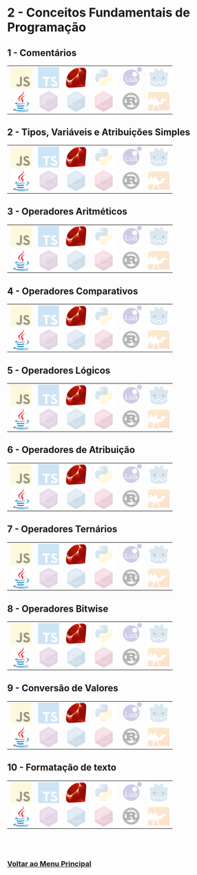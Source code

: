# 2 - Conceitos Fundamentais de Programação

## 1 - Comentários

<table id="02-01" align="center">
    <tr>
        <td align="center">
            <a href="../docs/CONTRIBUA.md" title="JavaScript">
                <img align="center" height="50" src="../../../Arquives/img/svg/files/opacity/javascript-original.svg" alt="JavaScript"/>
            </a>
        </td>
        <td align="center">
            <a href="../docs/CONTRIBUA.md" title="TypeScript">
                <img align="center" height="50" src="../../../Arquives/img/svg/files/opacity/typescript-original.svg" alt="TypeScript"/>
            </a>
        </td>
        <td align="center">
            <a href="./01/Ruby.md" title="Ruby">
                <img align="center" height="50" src="../../../Arquives/img/svg/files/ruby-original.svg" alt="Ruby"/>
            </a>
        </td>
        <td align="center">
            <a href="../docs/CONTRIBUA.md" title="Python">
                <img align="center" height="50" src="../../../Arquives/img/svg/files/opacity/python-original.svg" alt="Python"/>
            </a>
        </td>
        <td align="center">
            <a href="../docs/CONTRIBUA.md" title="Lua">
                <img align="center" height="50" src="../../../Arquives/img/svg/files/opacity/lua-original-wordmark.svg" alt="Lua"/>
            </a>
        </td>
        <td align="center">
            <a href="../docs/CONTRIBUA.md" title="GDscript">
                <img align="center" height="50" src="../../../Arquives/img/svg/files/opacity/godot-original.svg" alt="GDscript"/>
            </a>
        </td>
    </tr>
    <tr>
        <td align="center">
            <a href="./01/Java.md" title="Java">
                <img align="center" height="50" src="../../../Arquives/img/svg/files/java-original.svg" alt="Java"/>
            </a>
        </td>
        <td align="center">
            <a href="../docs/CONTRIBUA.md" title="C sharp">
                <img align="center" height="50" src="../../../Arquives/img/svg/files/opacity/csharp-original.svg" alt="C sharp"/>
            </a>
        </td>
        <td align="center">
            <a href="../docs/CONTRIBUA.md" title="C">
                <img align="center" height="50" src="../../../Arquives/img/svg/files/opacity/c-original.svg" alt="C"/>
            </a>
        </td> 
        <td align="center">
            <a href="../docs/CONTRIBUA.md">
                <img align="center" height="50" src="../../../Arquives/img/svg/files/opacity/cplusplus-original.svg" alt="C plusplus"/>
            </a>
        </td>
        <td align="center">
            <a href="../docs/CONTRIBUA.md" title="Rust">
                <img align="center" height="50" src="../../../Arquives/img/svg/files/opacity/rust-plain.svg" alt="Rust"/>
            </a>
        </td>
        <td align="center">
            <a href="../docs/CONTRIBUA.md" title="OCaml">
                <img align="center" height="50" src="../../../Arquives/img/svg/files/opacity/ocaml-original.svg" alt="OCaml"/>
            </a>
        </td>
    </tr>
</table>

## 2 - Tipos, Variáveis e Atribuições Simples

<table id="02-02" align="center">
    <tr>
        <td align="center">
            <a href="../docs/CONTRIBUA.md" title="JavaScript">
                <img align="center" height="50" src="../../../Arquives/img/svg/files/opacity/javascript-original.svg" alt="JavaScript"/>
            </a>
        </td>
        <td align="center">
            <a href="../docs/CONTRIBUA.md" title="TypeScript">
                <img align="center" height="50" src="../../../Arquives/img/svg/files/opacity/typescript-original.svg" alt="TypeScript"/>
            </a>
        </td>
        <td align="center">
            <a href="./02/Ruby.md" title="Ruby">
                <img align="center" height="50" src="../../../Arquives/img/svg/files/ruby-original.svg" alt="Ruby"/>
            </a>
        </td>
        <td align="center">
            <a href="../docs/CONTRIBUA.md" title="Python">
                <img align="center" height="50" src="../../../Arquives/img/svg/files/opacity/python-original.svg" alt="Python"/>
            </a>
        </td>
        <td align="center">
            <a href="../docs/CONTRIBUA.md" title="Lua">
                <img align="center" height="50" src="../../../Arquives/img/svg/files/opacity/lua-original-wordmark.svg" alt="Lua"/>
            </a>
        </td>
        <td align="center">
            <a href="../docs/CONTRIBUA.md" title="GDscript">
                <img align="center" height="50" src="../../../Arquives/img/svg/files/opacity/godot-original.svg" alt="GDscript"/>
            </a>
        </td>
    </tr>
    <tr>
        <td align="center">
            <a href="./02/Java.md" title="Java">
                <img align="center" height="50" src="../../../Arquives/img/svg/files/java-original.svg" alt="Java"/>
            </a>
        </td>
        <td align="center">
            <a href="../docs/CONTRIBUA.md" title="C sharp">
                <img align="center" height="50" src="../../../Arquives/img/svg/files/opacity/csharp-original.svg" alt="C sharp"/>
            </a>
        </td>
        <td align="center">
            <a href="../docs/CONTRIBUA.md" title="C">
                <img align="center" height="50" src="../../../Arquives/img/svg/files/opacity/c-original.svg" alt="C"/>
            </a>
        </td> 
        <td align="center">
            <a href="../docs/CONTRIBUA.md">
                <img align="center" height="50" src="../../../Arquives/img/svg/files/opacity/cplusplus-original.svg" alt="C plusplus"/>
            </a>
        </td>
        <td align="center">
            <a href="../docs/CONTRIBUA.md" title="Rust">
                <img align="center" height="50" src="../../../Arquives/img/svg/files/opacity/rust-plain.svg" alt="Rust"/>
            </a>
        </td>
        <td align="center">
            <a href="../docs/CONTRIBUA.md" title="OCaml">
                <img align="center" height="50" src="../../../Arquives/img/svg/files/opacity/ocaml-original.svg" alt="OCaml"/>
            </a>
        </td>
    </tr>
</table>

## 3 - Operadores Aritméticos

<table id="02-03" align="center">
    <tr>
        <td align="center">
            <a href="../docs/CONTRIBUA.md" title="JavaScript">
                <img align="center" height="50" src="../../../Arquives/img/svg/files/opacity/javascript-original.svg" alt="JavaScript"/>
            </a>
        </td>
        <td align="center">
            <a href="../docs/CONTRIBUA.md" title="TypeScript">
                <img align="center" height="50" src="../../../Arquives/img/svg/files/opacity/typescript-original.svg" alt="TypeScript"/>
            </a>
        </td>
        <td align="center">
            <a href="./03/Ruby.md" title="Ruby">
                <img align="center" height="50" src="../../../Arquives/img/svg/files/ruby-original.svg" alt="Ruby"/>
            </a>
        </td>
        <td align="center">
            <a href="../docs/CONTRIBUA.md" title="Python">
                <img align="center" height="50" src="../../../Arquives/img/svg/files/opacity/python-original.svg" alt="Python"/>
            </a>
        </td>
        <td align="center">
            <a href="../docs/CONTRIBUA.md" title="Lua">
                <img align="center" height="50" src="../../../Arquives/img/svg/files/opacity/lua-original-wordmark.svg" alt="Lua"/>
            </a>
        </td>
        <td align="center">
            <a href="../docs/CONTRIBUA.md" title="GDscript">
                <img align="center" height="50" src="../../../Arquives/img/svg/files/opacity/godot-original.svg" alt="GDscript"/>
            </a>
        </td>
    </tr>
    <tr>
        <td align="center">
            <a href="./03/Java.md" title="Java">
                <img align="center" height="50" src="../../../Arquives/img/svg/files/java-original.svg" alt="Java"/>
            </a>
        </td>
        <td align="center">
            <a href="../docs/CONTRIBUA.md" title="C sharp">
                <img align="center" height="50" src="../../../Arquives/img/svg/files/opacity/csharp-original.svg" alt="C sharp"/>
            </a>
        </td>
        <td align="center">
            <a href="../docs/CONTRIBUA.md" title="C">
                <img align="center" height="50" src="../../../Arquives/img/svg/files/opacity/c-original.svg" alt="C"/>
            </a>
        </td> 
        <td align="center">
            <a href="../docs/CONTRIBUA.md">
                <img align="center" height="50" src="../../../Arquives/img/svg/files/opacity/cplusplus-original.svg" alt="C plusplus"/>
            </a>
        </td>
        <td align="center">
            <a href="../docs/CONTRIBUA.md" title="Rust">
                <img align="center" height="50" src="../../../Arquives/img/svg/files/opacity/rust-plain.svg" alt="Rust"/>
            </a>
        </td>
        <td align="center">
            <a href="../docs/CONTRIBUA.md" title="OCaml">
                <img align="center" height="50" src="../../../Arquives/img/svg/files/opacity/ocaml-original.svg" alt="OCaml"/>
            </a>
        </td>
    </tr>
</table>

## 4 - Operadores Comparativos

<table id="02-04" align="center">
    <tr>
        <td align="center">
            <a href="../docs/CONTRIBUA.md" title="JavaScript">
                <img align="center" height="50" src="../../../Arquives/img/svg/files/opacity/javascript-original.svg" alt="JavaScript"/>
            </a>
        </td>
        <td align="center">
            <a href="../docs/CONTRIBUA.md" title="TypeScript">
                <img align="center" height="50" src="../../../Arquives/img/svg/files/opacity/typescript-original.svg" alt="TypeScript"/>
            </a>
        </td>
        <td align="center">
            <a href="./04/Ruby.md" title="Ruby">
                <img align="center" height="50" src="../../../Arquives/img/svg/files/ruby-original.svg" alt="Ruby"/>
            </a>
        </td>
        <td align="center">
            <a href="../docs/CONTRIBUA.md" title="Python">
                <img align="center" height="50" src="../../../Arquives/img/svg/files/opacity/python-original.svg" alt="Python"/>
            </a>
        </td>
        <td align="center">
            <a href="../docs/CONTRIBUA.md" title="Lua">
                <img align="center" height="50" src="../../../Arquives/img/svg/files/opacity/lua-original-wordmark.svg" alt="Lua"/>
            </a>
        </td>
        <td align="center">
            <a href="../docs/CONTRIBUA.md" title="GDscript">
                <img align="center" height="50" src="../../../Arquives/img/svg/files/opacity/godot-original.svg" alt="GDscript"/>
            </a>
        </td>
    </tr>
    <tr>
        <td align="center">
            <a href="./04/Java.md" title="Java">
                <img align="center" height="50" src="../../../Arquives/img/svg/files/java-original.svg" alt="Java"/>
            </a>
        </td>
        <td align="center">
            <a href="../docs/CONTRIBUA.md" title="C sharp">
                <img align="center" height="50" src="../../../Arquives/img/svg/files/opacity/csharp-original.svg" alt="C sharp"/>
            </a>
        </td>
        <td align="center">
            <a href="../docs/CONTRIBUA.md" title="C">
                <img align="center" height="50" src="../../../Arquives/img/svg/files/opacity/c-original.svg" alt="C"/>
            </a>
        </td> 
        <td align="center">
            <a href="../docs/CONTRIBUA.md">
                <img align="center" height="50" src="../../../Arquives/img/svg/files/opacity/cplusplus-original.svg" alt="C plusplus"/>
            </a>
        </td>
        <td align="center">
            <a href="../docs/CONTRIBUA.md" title="Rust">
                <img align="center" height="50" src="../../../Arquives/img/svg/files/opacity/rust-plain.svg" alt="Rust"/>
            </a>
        </td>
        <td align="center">
            <a href="../docs/CONTRIBUA.md" title="OCaml">
                <img align="center" height="50" src="../../../Arquives/img/svg/files/opacity/ocaml-original.svg" alt="OCaml"/>
            </a>
        </td>
    </tr>
</table>

## 5 - Operadores Lógicos

<table id="02-05" align="center">
    <tr>
        <td align="center">
            <a href="../docs/CONTRIBUA.md" title="JavaScript">
                <img align="center" height="50" src="../../../Arquives/img/svg/files/opacity/javascript-original.svg" alt="JavaScript"/>
            </a>
        </td>
        <td align="center">
            <a href="../docs/CONTRIBUA.md" title="TypeScript">
                <img align="center" height="50" src="../../../Arquives/img/svg/files/opacity/typescript-original.svg" alt="TypeScript"/>
            </a>
        </td>
        <td align="center">
            <a href="./05/Ruby.md" title="Ruby">
                <img align="center" height="50" src="../../../Arquives/img/svg/files/ruby-original.svg" alt="Ruby"/>
            </a>
        </td>
        <td align="center">
            <a href="../docs/CONTRIBUA.md" title="Python">
                <img align="center" height="50" src="../../../Arquives/img/svg/files/opacity/python-original.svg" alt="Python"/>
            </a>
        </td>
        <td align="center">
            <a href="../docs/CONTRIBUA.md" title="Lua">
                <img align="center" height="50" src="../../../Arquives/img/svg/files/opacity/lua-original-wordmark.svg" alt="Lua"/>
            </a>
        </td>
        <td align="center">
            <a href="../docs/CONTRIBUA.md" title="GDscript">
                <img align="center" height="50" src="../../../Arquives/img/svg/files/opacity/godot-original.svg" alt="GDscript"/>
            </a>
        </td>
    </tr>
    <tr>
        <td align="center">
            <a href="./05/Java.md" title="Java">
                <img align="center" height="50" src="../../../Arquives/img/svg/files/java-original.svg" alt="Java"/>
            </a>
        </td>
        <td align="center">
            <a href="../docs/CONTRIBUA.md" title="C sharp">
                <img align="center" height="50" src="../../../Arquives/img/svg/files/opacity/csharp-original.svg" alt="C sharp"/>
            </a>
        </td>
        <td align="center">
            <a href="../docs/CONTRIBUA.md" title="C">
                <img align="center" height="50" src="../../../Arquives/img/svg/files/opacity/c-original.svg" alt="C"/>
            </a>
        </td> 
        <td align="center">
            <a href="../docs/CONTRIBUA.md">
                <img align="center" height="50" src="../../../Arquives/img/svg/files/opacity/cplusplus-original.svg" alt="C plusplus"/>
            </a>
        </td>
        <td align="center">
            <a href="../docs/CONTRIBUA.md" title="Rust">
                <img align="center" height="50" src="../../../Arquives/img/svg/files/opacity/rust-plain.svg" alt="Rust"/>
            </a>
        </td>
        <td align="center">
            <a href="../docs/CONTRIBUA.md" title="OCaml">
                <img align="center" height="50" src="../../../Arquives/img/svg/files/opacity/ocaml-original.svg" alt="OCaml"/>
            </a>
        </td>
    </tr>
</table>

## 6 - Operadores de Atribuição

<table id="02-06" align="center">
    <tr>
        <td align="center">
            <a href="../docs/CONTRIBUA.md" title="JavaScript">
                <img align="center" height="50" src="../../../Arquives/img/svg/files/opacity/javascript-original.svg" alt="JavaScript"/>
            </a>
        </td>
        <td align="center">
            <a href="../docs/CONTRIBUA.md" title="TypeScript">
                <img align="center" height="50" src="../../../Arquives/img/svg/files/opacity/typescript-original.svg" alt="TypeScript"/>
            </a>
        </td>
        <td align="center">
            <a href="./06/Ruby.md" title="Ruby">
                <img align="center" height="50" src="../../../Arquives/img/svg/files/ruby-original.svg" alt="Ruby"/>
            </a>
        </td>
        <td align="center">
            <a href="../docs/CONTRIBUA.md" title="Python">
                <img align="center" height="50" src="../../../Arquives/img/svg/files/opacity/python-original.svg" alt="Python"/>
            </a>
        </td>
        <td align="center">
            <a href="../docs/CONTRIBUA.md" title="Lua">
                <img align="center" height="50" src="../../../Arquives/img/svg/files/opacity/lua-original-wordmark.svg" alt="Lua"/>
            </a>
        </td>
        <td align="center">
            <a href="../docs/CONTRIBUA.md" title="GDscript">
                <img align="center" height="50" src="../../../Arquives/img/svg/files/opacity/godot-original.svg" alt="GDscript"/>
            </a>
        </td>
    </tr>
    <tr>
        <td align="center">
            <a href="./06/Java.md" title="Java">
                <img align="center" height="50" src="../../../Arquives/img/svg/files/java-original.svg" alt="Java"/>
            </a>
        </td>
        <td align="center">
            <a href="../docs/CONTRIBUA.md" title="C sharp">
                <img align="center" height="50" src="../../../Arquives/img/svg/files/opacity/csharp-original.svg" alt="C sharp"/>
            </a>
        </td>
        <td align="center">
            <a href="../docs/CONTRIBUA.md" title="C">
                <img align="center" height="50" src="../../../Arquives/img/svg/files/opacity/c-original.svg" alt="C"/>
            </a>
        </td> 
        <td align="center">
            <a href="../docs/CONTRIBUA.md">
                <img align="center" height="50" src="../../../Arquives/img/svg/files/opacity/cplusplus-original.svg" alt="C plusplus"/>
            </a>
        </td>
        <td align="center">
            <a href="../docs/CONTRIBUA.md" title="Rust">
                <img align="center" height="50" src="../../../Arquives/img/svg/files/opacity/rust-plain.svg" alt="Rust"/>
            </a>
        </td>
        <td align="center">
            <a href="../docs/CONTRIBUA.md" title="OCaml">
                <img align="center" height="50" src="../../../Arquives/img/svg/files/opacity/ocaml-original.svg" alt="OCaml"/>
            </a>
        </td>
    </tr>
</table>

## 7 - Operadores Ternários

<table id="02-07" align="center">
    <tr>
        <td align="center">
            <a href="../docs/CONTRIBUA.md" title="JavaScript">
                <img align="center" height="50" src="../../../Arquives/img/svg/files/opacity/javascript-original.svg" alt="JavaScript"/>
            </a>
        </td>
        <td align="center">
            <a href="../docs/CONTRIBUA.md" title="TypeScript">
                <img align="center" height="50" src="../../../Arquives/img/svg/files/opacity/typescript-original.svg" alt="TypeScript"/>
            </a>
        </td>
        <td align="center">
            <a href="./07/Ruby.md" title="Ruby">
                <img align="center" height="50" src="../../../Arquives/img/svg/files/ruby-original.svg" alt="Ruby"/>
            </a>
        </td>
        <td align="center">
            <a href="../docs/CONTRIBUA.md" title="Python">
                <img align="center" height="50" src="../../../Arquives/img/svg/files/opacity/python-original.svg" alt="Python"/>
            </a>
        </td>
        <td align="center">
            <a href="../docs/CONTRIBUA.md" title="Lua">
                <img align="center" height="50" src="../../../Arquives/img/svg/files/opacity/lua-original-wordmark.svg" alt="Lua"/>
            </a>
        </td>
        <td align="center">
            <a href="../docs/CONTRIBUA.md" title="GDscript">
                <img align="center" height="50" src="../../../Arquives/img/svg/files/opacity/godot-original.svg" alt="GDscript"/>
            </a>
        </td>
    </tr>
    <tr>
        <td align="center">
            <a href="./07/Java.md" title="Java">
                <img align="center" height="50" src="../../../Arquives/img/svg/files/java-original.svg" alt="Java"/>
            </a>
        </td>
        <td align="center">
            <a href="../docs/CONTRIBUA.md" title="C sharp">
                <img align="center" height="50" src="../../../Arquives/img/svg/files/opacity/csharp-original.svg" alt="C sharp"/>
            </a>
        </td>
        <td align="center">
            <a href="../docs/CONTRIBUA.md" title="C">
                <img align="center" height="50" src="../../../Arquives/img/svg/files/opacity/c-original.svg" alt="C"/>
            </a>
        </td> 
        <td align="center">
            <a href="../docs/CONTRIBUA.md">
                <img align="center" height="50" src="../../../Arquives/img/svg/files/opacity/cplusplus-original.svg" alt="C plusplus"/>
            </a>
        </td>
        <td align="center">
            <a href="../docs/CONTRIBUA.md" title="Rust">
                <img align="center" height="50" src="../../../Arquives/img/svg/files/opacity/rust-plain.svg" alt="Rust"/>
            </a>
        </td>
        <td align="center">
            <a href="../docs/CONTRIBUA.md" title="OCaml">
                <img align="center" height="50" src="../../../Arquives/img/svg/files/opacity/ocaml-original.svg" alt="OCaml"/>
            </a>
        </td>
    </tr>
</table>

## 8 - Operadores Bitwise

<table id="02-08" align="center">
    <tr>
        <td align="center">
            <a href="../docs/CONTRIBUA.md" title="JavaScript">
                <img align="center" height="50" src="../../../Arquives/img/svg/files/opacity/javascript-original.svg" alt="JavaScript"/>
            </a>
        </td>
        <td align="center">
            <a href="../docs/CONTRIBUA.md" title="TypeScript">
                <img align="center" height="50" src="../../../Arquives/img/svg/files/opacity/typescript-original.svg" alt="TypeScript"/>
            </a>
        </td>
        <td align="center">
            <a href="./08/Ruby.md" title="Ruby">
                <img align="center" height="50" src="../../../Arquives/img/svg/files/ruby-original.svg" alt="Ruby"/>
            </a>
        </td>
        <td align="center">
            <a href="../docs/CONTRIBUA.md" title="Python">
                <img align="center" height="50" src="../../../Arquives/img/svg/files/opacity/python-original.svg" alt="Python"/>
            </a>
        </td>
        <td align="center">
            <a href="../docs/CONTRIBUA.md" title="Lua">
                <img align="center" height="50" src="../../../Arquives/img/svg/files/opacity/lua-original-wordmark.svg" alt="Lua"/>
            </a>
        </td>
        <td align="center">
            <a href="../docs/CONTRIBUA.md" title="GDscript">
                <img align="center" height="50" src="../../../Arquives/img/svg/files/opacity/godot-original.svg" alt="GDscript"/>
            </a>
        </td>
    </tr>
    <tr>
        <td align="center">
            <a href="./08/Java.md" title="Java">
                <img align="center" height="50" src="../../../Arquives/img/svg/files/java-original.svg" alt="Java"/>
            </a>
        </td>
        <td align="center">
            <a href="../docs/CONTRIBUA.md" title="C sharp">
                <img align="center" height="50" src="../../../Arquives/img/svg/files/opacity/csharp-original.svg" alt="C sharp"/>
            </a>
        </td>
        <td align="center">
            <a href="../docs/CONTRIBUA.md" title="C">
                <img align="center" height="50" src="../../../Arquives/img/svg/files/opacity/c-original.svg" alt="C"/>
            </a>
        </td> 
        <td align="center">
            <a href="../docs/CONTRIBUA.md">
                <img align="center" height="50" src="../../../Arquives/img/svg/files/opacity/cplusplus-original.svg" alt="C plusplus"/>
            </a>
        </td>
        <td align="center">
            <a href="../docs/CONTRIBUA.md" title="Rust">
                <img align="center" height="50" src="../../../Arquives/img/svg/files/opacity/rust-plain.svg" alt="Rust"/>
            </a>
        </td>
        <td align="center">
            <a href="../docs/CONTRIBUA.md" title="OCaml">
                <img align="center" height="50" src="../../../Arquives/img/svg/files/opacity/ocaml-original.svg" alt="OCaml"/>
            </a>
        </td>
    </tr>
</table>

## 9 - Conversão de Valores

<table id="02-09" align="center">
    <tr>
        <td align="center">
            <a href="../docs/CONTRIBUA.md" title="JavaScript">
                <img align="center" height="50" src="../../../Arquives/img/svg/files/opacity/javascript-original.svg" alt="JavaScript"/>
            </a>
        </td>
        <td align="center">
            <a href="../docs/CONTRIBUA.md" title="TypeScript">
                <img align="center" height="50" src="../../../Arquives/img/svg/files/opacity/typescript-original.svg" alt="TypeScript"/>
            </a>
        </td>
        <td align="center">
            <a href="./09/Ruby.md" title="Ruby">
                <img align="center" height="50" src="../../../Arquives/img/svg/files/ruby-original.svg" alt="Ruby"/>
            </a>
        </td>
        <td align="center">
            <a href="../docs/CONTRIBUA.md" title="Python">
                <img align="center" height="50" src="../../../Arquives/img/svg/files/opacity/python-original.svg" alt="Python"/>
            </a>
        </td>
        <td align="center">
            <a href="../docs/CONTRIBUA.md" title="Lua">
                <img align="center" height="50" src="../../../Arquives/img/svg/files/opacity/lua-original-wordmark.svg" alt="Lua"/>
            </a>
        </td>
        <td align="center">
            <a href="../docs/CONTRIBUA.md" title="GDscript">
                <img align="center" height="50" src="../../../Arquives/img/svg/files/opacity/godot-original.svg" alt="GDscript"/>
            </a>
        </td>
    </tr>
    <tr>
        <td align="center">
            <a href="./09/Java.md" title="Java">
                <img align="center" height="50" src="../../../Arquives/img/svg/files/java-original.svg" alt="Java"/>
            </a>
        </td>
        <td align="center">
            <a href="../docs/CONTRIBUA.md" title="C sharp">
                <img align="center" height="50" src="../../../Arquives/img/svg/files/opacity/csharp-original.svg" alt="C sharp"/>
            </a>
        </td>
        <td align="center">
            <a href="../docs/CONTRIBUA.md" title="C">
                <img align="center" height="50" src="../../../Arquives/img/svg/files/opacity/c-original.svg" alt="C"/>
            </a>
        </td> 
        <td align="center">
            <a href="../docs/CONTRIBUA.md">
                <img align="center" height="50" src="../../../Arquives/img/svg/files/opacity/cplusplus-original.svg" alt="C plusplus"/>
            </a>
        </td>
        <td align="center">
            <a href="../docs/CONTRIBUA.md" title="Rust">
                <img align="center" height="50" src="../../../Arquives/img/svg/files/opacity/rust-plain.svg" alt="Rust"/>
            </a>
        </td>
        <td align="center">
            <a href="../docs/CONTRIBUA.md" title="OCaml">
                <img align="center" height="50" src="../../../Arquives/img/svg/files/opacity/ocaml-original.svg" alt="OCaml"/>
            </a>
        </td>
    </tr>
</table>

## 10 - Formatação de texto

<table id="02-10" align="center">
    <tr>
        <td align="center">
            <a href="../docs/CONTRIBUA.md" title="JavaScript">
                <img align="center" height="50" src="../../../Arquives/img/svg/files/opacity/javascript-original.svg" alt="JavaScript"/>
            </a>
        </td>
        <td align="center">
            <a href="../docs/CONTRIBUA.md" title="TypeScript">
                <img align="center" height="50" src="../../../Arquives/img/svg/files/opacity/typescript-original.svg" alt="TypeScript"/>
            </a>
        </td>
        <td align="center">
            <a href="./10/Ruby.md" title="Ruby">
                <img align="center" height="50" src="../../../Arquives/img/svg/files/ruby-original.svg" alt="Ruby"/>
            </a>
        </td>
        <td align="center">
            <a href="../docs/CONTRIBUA.md" title="Python">
                <img align="center" height="50" src="../../../Arquives/img/svg/files/opacity/python-original.svg" alt="Python"/>
            </a>
        </td>
        <td align="center">
            <a href="../docs/CONTRIBUA.md" title="Lua">
                <img align="center" height="50" src="../../../Arquives/img/svg/files/opacity/lua-original-wordmark.svg" alt="Lua"/>
            </a>
        </td>
        <td align="center">
            <a href="../docs/CONTRIBUA.md" title="GDscript">
                <img align="center" height="50" src="../../../Arquives/img/svg/files/opacity/godot-original.svg" alt="GDscript"/>
            </a>
        </td>
    </tr>
    <tr>
        <td align="center">
            <a href="./10/Java.md" title="Java">
                <img align="center" height="50" src="../../../Arquives/img/svg/files/java-original.svg" alt="Java"/>
            </a>
        </td>
        <td align="center">
            <a href="../docs/CONTRIBUA.md" title="C sharp">
                <img align="center" height="50" src="../../../Arquives/img/svg/files/opacity/csharp-original.svg" alt="C sharp"/>
            </a>
        </td>
        <td align="center">
            <a href="../docs/CONTRIBUA.md" title="C">
                <img align="center" height="50" src="../../../Arquives/img/svg/files/opacity/c-original.svg" alt="C"/>
            </a>
        </td> 
        <td align="center">
            <a href="../docs/CONTRIBUA.md">
                <img align="center" height="50" src="../../../Arquives/img/svg/files/opacity/cplusplus-original.svg" alt="C plusplus"/>
            </a>
        </td>
        <td align="center">
            <a href="../docs/CONTRIBUA.md" title="Rust">
                <img align="center" height="50" src="../../../Arquives/img/svg/files/opacity/rust-plain.svg" alt="Rust"/>
            </a>
        </td>
        <td align="center">
            <a href="../docs/CONTRIBUA.md" title="OCaml">
                <img align="center" height="50" src="../../../Arquives/img/svg/files/opacity/ocaml-original.svg" alt="OCaml"/>
            </a>
        </td>
    </tr>
</table>

<br><br>

### [Voltar ao Menu Principal](../docs/LEIAME.md)